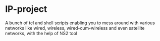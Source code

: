 # IP-project
A bunch of tcl and shell scripts enabling you to mess around with various networks like wired, wireless, wired-cum-wireless and even satellite networks, with the help of NS2 tool 

